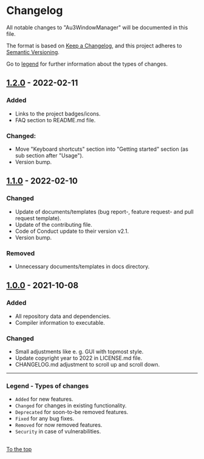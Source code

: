#####

# Changelog

All notable changes to "Au3WindowManager" will be documented in this file.

The format is based on [Keep a Changelog](https://keepachangelog.com/en/1.0.0/),
and this project adheres to [Semantic Versioning](https://semver.org/spec/v2.0.0.html).

Go to [legend](#legend---types-of-changes) for further information about the types of changes.

## [1.2.0] - 2022-02-11

### Added

- Links to the project badges/icons.
- FAQ section to README.md file.

### Changed:

- Move "Keyboard shortcuts" section into "Getting started" section (as sub section after "Usage").
- Version bump.

## [1.1.0] - 2022-02-10

### Changed

- Update of documents/templates (bug report-, feature request- and pull request template).
- Update of the contributing file.
- Code of Conduct update to their version v2.1.
- Version bump.

### Removed

- Unnecessary documents/templates in docs directory.

## [1.0.0] - 2021-10-08

### Added

- All repository data and dependencies.
- Compiler information to executable.

### Changed

- Small adjustments like e. g. GUI with topmost style.
- Update copyright year to 2022 in LICENSE.md file.
- CHANGELOG.md adjustment to scroll up and scroll down.

[1.2.0]: https://github.com/Sven-Seyfert/Au3WindowManager/compare/v1.1.0...v1.2.0
[1.1.0]: https://github.com/Sven-Seyfert/Au3WindowManager/compare/v1.0.0...v1.1.0
[1.0.0]: https://github.com/Sven-Seyfert/Au3WindowManager/releases/tag/v1.0.0

---

### Legend - Types of changes

- `Added` for new features.
- `Changed` for changes in existing functionality.
- `Deprecated` for soon-to-be removed features.
- `Fixed` for any bug fixes.
- `Removed` for now removed features.
- `Security` in case of vulnerabilities.

##

[To the top](#)
